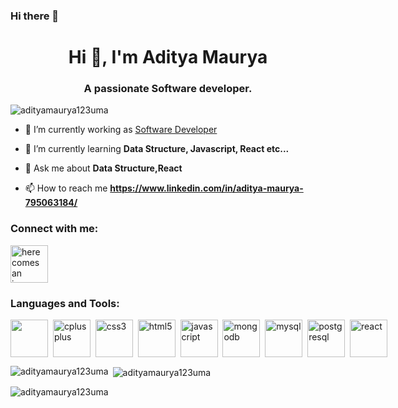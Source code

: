 ### Hi there 👋
<h1 align="center">Hi 👋, I'm Aditya Maurya</h1>
<h3 align="center">A passionate Software developer.</h3>

<p align="left"> <img src="https://komarev.com/ghpvc/?username=adityamaurya123uma&label=Profile%20views&color=0e75b6&style=flat" alt="adityamaurya123uma" /> </p>

- 🔭 I’m currently working as [Software Developer](Odoo)

- 🌱 I’m currently learning **Data Structure, Javascript, React etc...**

- 💬 Ask me about **Data Structure,React**

- 📫 How to reach me **https://www.linkedin.com/in/aditya-maurya-795063184/**

<h3 align="left">Connect with me:</h3>
<p align="left">
<a href="https://www.linkedin.com/in/aditya-maurya-795063184/" target="blank"><img style="height: 60px; width:60px;"         src="https://static.vecteezy.com/system/resources/previews/018/930/584/original/linkedin-logo-linkedin-icon-transparent-free-png.png" alt="here comes an image"/>
</a>
</p>

<h3 align="left">Languages and Tools:</h3>
<p align="left" style="display: flex;"> 
<a href="https://www.cprogramming.com/" target="_blank" rel="noreferrer"><img style="height: 60px; width:60px;"  
src="https://upload.wikimedia.org/wikipedia/commons/thumb/1/18/C_Programming_Language.svg/926px-C_Programming_Language.svg.png" />
</a> &nbsp;&nbsp;<a href="https://www.w3schools.com/cpp/" target="_blank" rel="noreferrer"> <img src="https://upload.wikimedia.org/wikipedia/commons/thumb/1/18/ISO_C%2B%2B_Logo.svg/1822px-ISO_C%2B%2B_Logo.svg.png" alt="cplusplus" style="height: 60px; width:60px;"/></a> &nbsp;&nbsp;<a href="https://www.w3schools.com/css/" target="_blank" rel="noreferrer"> <img src="https://upload.wikimedia.org/wikipedia/commons/thumb/6/62/CSS3_logo.svg/800px-CSS3_logo.svg.png" alt="css3" width="60" height="60"/> </a>&nbsp;&nbsp; <a href="https://www.w3.org/html/" target="_blank" rel="noreferrer"> <img src="https://w7.pngwing.com/pngs/201/90/png-transparent-logo-html-html5.png" alt="html5" width="60" height="60"/> </a> &nbsp;&nbsp;<a href="https://developer.mozilla.org/en-US/docs/Web/JavaScript" target="_blank" rel="noreferrer"> <img src="https://w1.pngwing.com/pngs/136/126/png-transparent-javascript-logo-angularjs-nodejs-computer-programming-web-development-computer-software-jquery-yellow.png" alt="javascript" width="60" height="60"/> </a>&nbsp;&nbsp; <a href="https://www.mongodb.com/" target="_blank" rel="noreferrer"> <img src="https://w7.pngwing.com/pngs/956/695/png-transparent-mongodb-original-wordmark-logo-icon-thumbnail.png" alt="mongodb" width="60" height="60"/> </a>&nbsp;&nbsp; <a href="https://www.mysql.com/" target="_blank" rel="noreferrer"> <img src="https://imagedelivery.net/5MYSbk45M80qAwecrlKzdQ/c4289062-c9d9-48dd-432e-e3586a70e600/public" alt="mysql" width="60" height="60"/> </a> &nbsp;&nbsp;<a href="https://www.postgresql.org" target="_blank" rel="noreferrer"> <img src="https://w7.pngwing.com/pngs/441/460/png-transparent-postgresql-plain-wordmark-logo-icon-thumbnail.png" alt="postgresql" width="60" height="60"/> </a>&nbsp;&nbsp; <a href="https://reactjs.org/" target="_blank" rel="noreferrer"> <img src="https://cdn.freebiesupply.com/logos/large/2x/react-1-logo-png-transparent.png" alt="react" width="60" height="60"/> </a> 
</p>

<p><img align="left" src="https://github-readme-stats.vercel.app/api/top-langs?username=adityamaurya123uma&show_icons=true&locale=en&layout=compact" alt="adityamaurya123uma" /></p>

<p>&nbsp;<img align="center" src="https://github-readme-stats.vercel.app/api?username=adityamaurya123uma&show_icons=true&locale=en" alt="adityamaurya123uma" /></p>

<p><img align="center" src="https://github-readme-streak-stats.herokuapp.com/?user=adityamaurya123uma&" alt="adityamaurya123uma" /></p>
